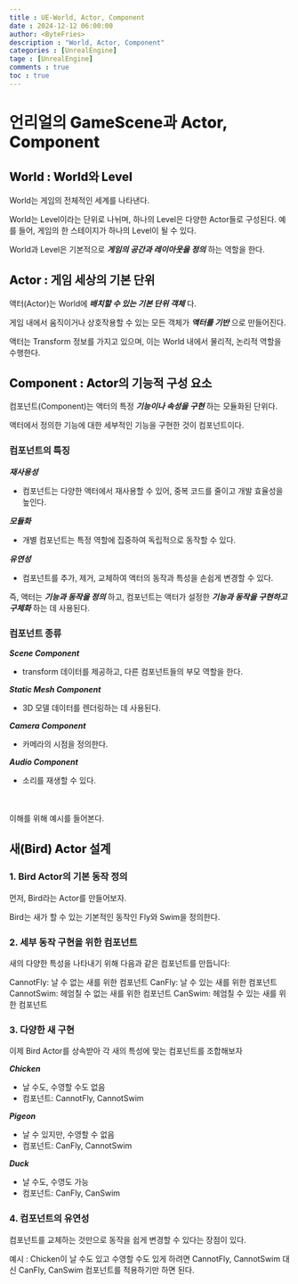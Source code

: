 ```yaml
---
title : UE-World, Actor, Component
date : 2024-12-12 06:00:00
author: <ByteFries>
description : "World, Actor, Component"
categories : [UnrealEngine]
tage : [UnrealEngine]
comments : true
toc : true
---
```


# <span style = "font-weight: 800;">언리얼의 GameScene과 Actor, Component</span>

## <span style = "font-weight: 800;">World : World와 Level</span>

World는 게임의 전체적인 세계를 나타낸다.

World는 Level이라는 단위로 나뉘며, 하나의 Level은 다양한 Actor들로 구성된다. 예를 들어, 게임의 한 스테이지가 하나의 Level이 될 수 있다.

World과 Level은 기본적으로 ___게임의 공간과 레이아웃을 정의___ 하는 역할을 한다.

## <span style = "font-weight: 800;">Actor : 게임 세상의 기본 단위</span>
액터(Actor)는 World에 ___배치할 수 있는 기본 단위 객체___ 다.

게임 내에서 움직이거나 상호작용할 수 있는 모든 객체가 ___액터를 기반___ 으로 만들어진다. 

액터는 Transform 정보를 가지고 있으며, 이는 World 내에서 물리적, 논리적 역할을 수행한다.

## <span style = "font-weight: 800;">Component : Actor의 기능적 구성 요소</span>
컴포넌트(Component)는 액터의 특정 ___기능이나 속성을 구현___ 하는 모듈화된 단위다. 

액터에서 정의한 기능에 대한 세부적인 기능을 구현한 것이 컴포넌트이다.

### <span style = "font-weight: 800;">컴포넌트의 특징</span>
***재사용성***
- 컴포넌트는 다양한 액터에서 재사용할 수 있어, 중복 코드를 줄이고 개발 효율성을 높인다.

***모듈화***
- 개별 컴포넌트는 특정 역할에 집중하여 독립적으로 동작할 수 있다.

***유연성***
- 컴포넌트를 추가, 제거, 교체하여 액터의 동작과 특성을 손쉽게 변경할 수 있다.

즉, 액터는 ___기능과 동작을 정의___ 하고, 컴포넌트는 액터가 설정한 ___기능과 동작을 구현하고 구체화___ 하는 데 사용된다.

### <span style = "font-weight: 800;">컴포넌트 종류</span>

***Scene Component***
- transform 데이터를 제공하고, 다른 컴포넌트들의 부모 역할을 한다.

***Static Mesh Component***
- 3D 모델 데이터를 렌더링하는 데 사용된다.

***Camera Component***
- 카메라의 시점을 정의한다.

***Audio Component***
- 소리를 재생할 수 있다.

<br><br>
이해를 위해 예시를 들어본다.

## <span style = "font-weight: 800;">새(Bird) Actor 설계</span>

### 1. Bird Actor의 기본 동작 정의

먼저, Bird라는 Actor를 만들어보자.

Bird는 새가 할 수 있는 기본적인 동작인 Fly와 Swim을 정의한다.

### 2. 세부 동작 구현을 위한 컴포넌트
새의 다양한 특성을 나타내기 위해 다음과 같은 컴포넌트를 만듭니다:

CannotFly: 날 수 없는 새를 위한 컴포넌트
CanFly: 날 수 있는 새를 위한 컴포넌트
CannotSwim: 헤엄칠 수 없는 새를 위한 컴포넌트
CanSwim: 헤엄칠 수 있는 새를 위한 컴포넌트

### 3. 다양한 새 구현
이제 Bird Actor를 상속받아 각 새의 특성에 맞는 컴포넌트를 조합해보자

***Chicken***  
  - 날 수도, 수영할 수도 없음  
  - 컴포넌트: CannotFly, CannotSwim  

***Pigeon***  
  - 날 수 있지만, 수영할 수 없음  
  - 컴포넌트: CanFly, CannotSwim  

***Duck***  
  - 날 수도, 수영도 가능  
  - 컴포넌트: CanFly, CanSwim  

### 4. 컴포넌트의 유연성

컴포넌트를 교체하는 것만으로 동작을 쉽게 변경할 수 있다는 장점이 있다.  

예시 : Chicken이 날 수도 있고 수영할 수도 있게 하려면
CannotFly, CannotSwim 대신 CanFly, CanSwim 컴포넌트를 적용하기만 하면 된다.
